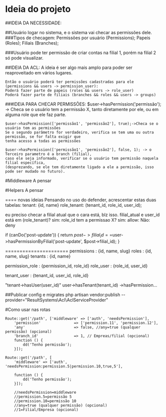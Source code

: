 # Ideia do projeto

##IDEIA DA NECESSIDADE:

##Usuário logar no sistema, e o sistema vai checar as permissões dele.
###Tipos de checagem:
    Permissões por usuário (Permissions);
    Papeis (Roles);
    Filiais (Branches);

###Usuário pode ter permissão de criar contas na filial 1, porém na filial 2 só pode visualizar.

##IDEIA DA ACL:
    A ideia é ser algo mais amplo para poder ser reaproveitado em vários lugares.

    Então o usuário poderá ter permissões cadastradas para ele (permissions && users -> permission_user):
    Poderá fazer parte de papeis (roles && users -> role_user)
    Poderá fazer parte de filiais (branches && roles && users -> groups)

###IDEIA PARA CHECAR PERMISSÕES:
    $user->hasPermission('permissão'); -> Checa se o usuário tem a permissão X,
    tanto diretamente por ele, ou em alguma role que ele faz parte.

    $user->hasPermission(['permissão1', 'permissão2'], true);->Checa se o usuário tem as permissões
    Se o segundo parâmetro for verdadeiro, verifica se tem uma ou outra permissão, se for falta exigir que
    tenha acesso a todas as permissões

    $user->hasPermission(['permissão1', 'permissão2'], false, 1); -> o Terceiro parametro é a branch (filial),
    caso ele seja informado, verificar se o usuário tem permissão naquela filial específica,
    (desprezando, se ele tem diretamente ligado a ele a permissão, isso pode ser mudado no futuro).

#Middleware
    A pensar

#Helpers
    A pensar


==== novas ideias
Pensando no uso do defender, acrescentar estas duas tabelas:
tenant: {id, name}
role_tenant: (tenant_id, role_id, user_id);

eu preciso checar a filial atual que o cara está, blz isso.
filial_atual e user_id está em (role_tenant)? sim:
    role_id tem a permissao X? sim:
    allow:
    Não:
    deny

if (canDo('post-update')) {
    return $post->filial_id==$user->hasPermissionByFilial('post-update', $post->filial_id);
}

======================
permissions : {id, name, slug}
roles       : {id, name, slug}
tenants     : {id, name}

permission_role : {permission_id, role_id}
role_user       : {role_id, user_id}

tenant_user     : {tenant_id, user_id, role_id}

"tenant->hasUser(user_id)"
user->hasTenant(tenant_id)
    ->hasPermission...


##Publicar config e migrates
php artisan vendor:publish --provider="ResultSystems\Acl\AclServiceProvider"



#Como usar nas rotas
```
Route::get('/path', ['middleware' => ['auth', 'needsPermission'],
    'permission'               => ['permission.11', 'permission.12'],
    'any'                      => false, //any=true (qualquer permissão) (opcional)
    'branch_id'                => 1, // Empreas/filial (opcional)
    function () {
        dd('Tenho permissão');
    }]);
```

```
Route::get('/path', [
    'middleware' => ['auth', 'needsPermission:permission.5|permission.10,true,5'],

    function () {
        dd('Tenho permissão');
    }]);

    //needsPermission=middleware
    //permission.5=permissão 5
    //permission.10=permissão 10
    //any=true (qualquer permissão) (opcional)
    //1=Filial/Empresa (opcional)
```
